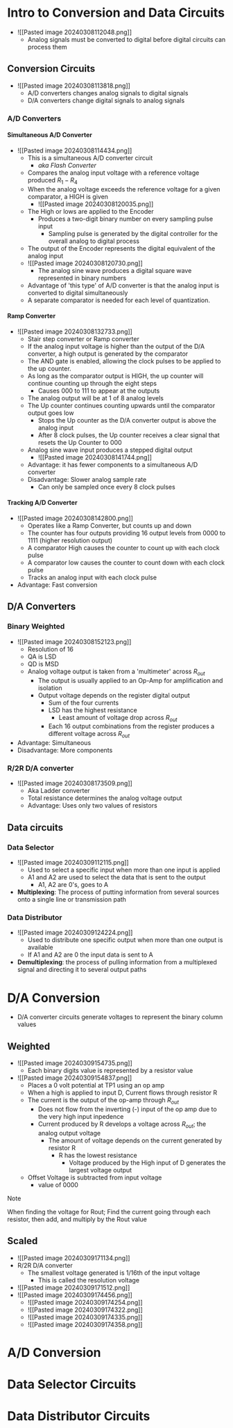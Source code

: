 # Intro to Conversion and Data Circuits

- ![[Pasted image 20240308112048.png]] 
	- Analog signals must be converted to digital before digital circuits can process them


## Conversion Circuits

- ![[Pasted image 20240308113818.png]] 
	- A/D converters changes analog signals to digital signals
	- D/A converters change digital signals to analog signals

### A/D Converters

#### Simultaneous A/D Converter

- ![[Pasted image 20240308114434.png]] 
	- This is a simultaneous A/D converter circuit
		- *aka Flash Converter*
	- Compares the analog input voltage with a reference voltage produced $R_1-R_4$ 
	- When the analog voltage exceeds the reference voltage for a given comparator, a HIGH is given
		- ![[Pasted image 20240308120035.png]] 
	- The High or lows are applied to the Encoder
		- Produces a two-digit binary number on every sampling pulse input
			- Sampling pulse is generated by the digital controller for the overall analog to digital process
	- The output of the Encoder represents the digital equivalent of the analog input
	- ![[Pasted image 20240308120730.png]] 
		- The analog sine wave produces a digital square wave represented in binary numbers
	- Advantage of 'this type' of A/D converter is that the analog input is converted to digital simultaneously 
	- A separate comparator is needed for each level of quantization. 

#### Ramp Converter

- ![[Pasted image 20240308132733.png]] 
	- Stair step converter or Ramp converter
	- If the analog input voltage is higher than the output of the D/A converter, a high output is generated by the comparator
	- The AND gate is enabled, allowing the clock pulses to be applied to the up counter.
	- As long as the comparator output is HIGH, the up counter will continue counting up through the eight steps
		- Causes 000 to 111 to appear at the outputs
	- The analog output will be at 1 of 8 analog levels
	- The Up counter continues counting upwards until the comparator output goes low
		- Stops the Up counter as the D/A converter output is above the analog input
		- After 8 clock pulses, the Up counter receives a clear signal that resets the Up Counter to 000
	- Analog sine wave input produces a stepped digital output
		- ![[Pasted image 20240308141744.png]] 
	- Advantage: it has fewer components to a simultaneous A/D converter
	- Disadvantage: Slower analog sample rate
		- Can only be sampled once every 8 clock pulses

#### Tracking A/D Converter

- ![[Pasted image 20240308142800.png]] 
	- Operates like a Ramp Converter, but counts up and down
	- The counter has four outputs providing 16 output levels from 0000 to 1111 (higher resolution output)
	- A comparator High causes the counter to count up with each clock pulse
	- A comparator low causes the counter to count down with each clock pulse
	- Tracks an analog input with each clock pulse
- Advantage: Fast conversion

## D/A Converters

### Binary Weighted 

- ![[Pasted image 20240308152123.png]] 
	- Resolution of 16
	- QA is LSD
	- QD is MSD
	- Analog voltage output is taken from a 'multimeter' across $R_{out}$ 
		- The output is usually applied to an Op-Amp for amplification and isolation
		- Output voltage depends on the register digital output
			- Sum of the four currents
			- LSD has the highest resistance
				- Least amount of voltage drop across $R_{out}$
			- Each 16 output combinations from the register produces a different voltage across $R_{out}$ 
- Advantage: Simultaneous
- Disadvantage: More components

### R/2R D/A converter

- ![[Pasted image 20240308173509.png]] 
	- Aka Ladder converter
	- Total resistance determines the analog voltage output
	- Advantage: Uses only two values of resistors

## Data circuits
### Data Selector

- ![[Pasted image 20240309112115.png]] 
	- Used to select a specific input when more than one input is applied
	- A1 and A2 are used to select the data that is sent to the output
		- A1, A2 are 0's, goes to A
- **Multiplexing**: The process of putting information from several sources onto a single line or transmission path


### Data Distributor

- ![[Pasted image 20240309124224.png]] 
	- Used to distribute one specific output when more than one output is available
	- If A1 and A2 are 0 the input data is sent to A
- **Demultiplexing**: the process of pulling information from a multiplexed signal and directing it to several output paths

# D/A Conversion

- D/A converter circuits generate voltages to represent the binary column values

## Weighted

- ![[Pasted image 20240309154735.png]] 
	- Each binary digits value is represented by a resistor value
- ![[Pasted image 20240309154837.png]] 
	- Places a 0 volt potential at TP1 using an op amp
	- When a high is applied to input D, Current flows through resistor R
	- The current is the output of the op-amp through $R_{out}$ 
		- Does not flow from the inverting (-) input of the op amp due to the very high input inpedence
		- Current produced by R develops a voltage across $R_{out}$; the analog output voltage
			- The amount of voltage depends on the current generated by resistor R
				- R has the lowest resistance
					- Voltage produced by the High input of D generates the largest voltage output
	- Offset Voltage is subtracted from input voltage
		- value of 0000 


>[!Note]
>When finding the voltage for Rout; Find the current going through each resistor, then add, and multiply by the Rout value

## Scaled 

- ![[Pasted image 20240309171134.png]] 
- R/2R D/A converter
	- The smallest voltage generated is 1/16th of the input voltage
		- This is called the resolution voltage
- ![[Pasted image 20240309171512.png]] 
- ![[Pasted image 20240309174456.png]] 
	- ![[Pasted image 20240309174254.png]] 
	- ![[Pasted image 20240309174322.png]] 
	- ![[Pasted image 20240309174335.png]] 
	- ![[Pasted image 20240309174358.png]] 



# A/D Conversion





# Data Selector Circuits 





# Data Distributor Circuits




